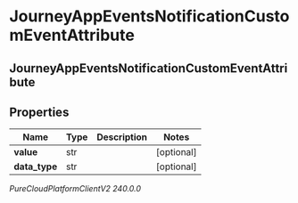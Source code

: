 # JourneyAppEventsNotificationCustomEventAttribute

## JourneyAppEventsNotificationCustomEventAttribute

## Properties

|Name | Type | Description | Notes|
|------------ | ------------- | ------------- | -------------|
| **value** | str |  | [optional] |
| **data_type** | str |  | [optional] |



_PureCloudPlatformClientV2 240.0.0_
